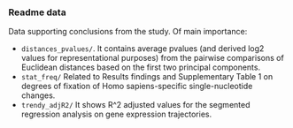 ### Readme data
Data supporting conclusions from the study. Of main importance:

- `distances_pvalues/`. It contains average pvalues (and derived log2 values for representational purposes) from the pairwise comparisons of Euclidean distances based on the first two principal components.
- `stat_freq/` Related to Results findings and Supplementary Table 1 on degrees of fixation of Homo sapiens-specific single-nucleotide changes.
- `trendy_adjR2/` It shows R^2 adjusted values for the segmented regression analysis on gene expression trajectories.

